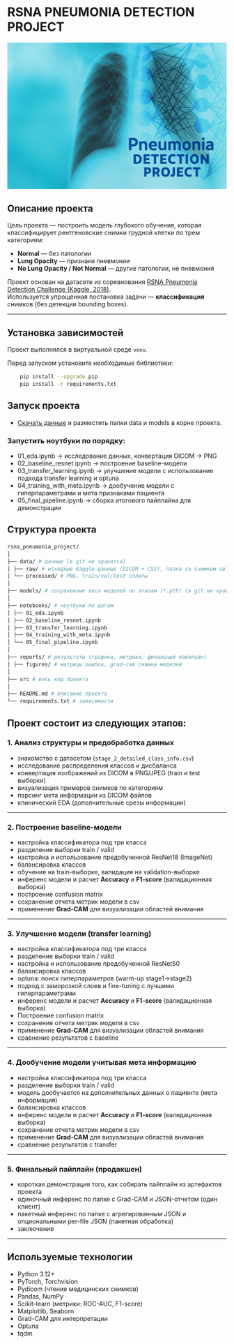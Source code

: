 # RSNA PNEUMONIA DETECTION PROJECT

![](images/image_for_readme_project.png)

## Описание проекта

Цель проекта — построить модель глубокого обучения, которая классифицирует рентгеновские снимки грудной клетки по трем категориям:  
- **Normal** — без патологии  
- **Lung Opacity** — признаки пневмонии  
- **No Lung Opacity / Not Normal** — другие патологии, не пневмония  

Проект основан на датасете из соревнования [RSNA Pneumonia Detection Challenge (Kaggle, 2018)](https://www.kaggle.com/c/rsna-pneumonia-detection-challenge).  
Используется упрощенная постановка задачи — **классификация** снимков (без детекции bounding boxes).  

---

## Установка зависимостей

Проект выполнялся в виртуальной среде `venv`.

Перед запуском установите необходимые библиотеки:

```bash
    pip install --upgrade pip
    pip install -r requirements.txt
```

## Запуск проекта

- [Скачать данные](https://disk.yandex.ru/d/se8unO6X9aZV0Q) и разместить папки data и models в корне проекта.

### Запустить ноутбуки по порядку:

- 01_eda.ipynb -> исследование данных, конвертация DICOM -> PNG
- 02_baseline_resnet.ipynb -> построение baseline-модели
- 03_transfer_learning.ipynb -> улучшение модели с использование подхода transfer learning и optuna
- 04_training_with_meta.ipynb -> дообучение модели с гиперпараметрами и мета признаками пациента
- 05_final_pipeline.ipynb -> сборка итогового пайплайна для демонстрации

## Структура проекта

```bash
rsna_pneumonia_project/
│
├── data/ # данные (в git не хранятся)
│ ├── raw/ # исходные Kaggle-данные (DICOM + CSV), папка со снимком автора
│ └── processed/ # PNG, train/val/test сплиты
│
├── models/ # сохраненные веса моделей по этапам (*.pth) (в git не хранятся)
│
├── notebooks/ # ноутбуки по шагам
│ ├── 01_eda.ipynb
│ ├── 02_baseline_resnet.ipynb
│ ├── 03_transfer_learning.ipynb
│ ├── 04_training_with_meta.ipynb
│ └── 05_final_pipeline.ipynb
│
├── reports/ # результаты (графики, метрики, финальный пайплайн)
│ ├── figures/ # матрицы ошибок, grad-cam снимки моделей
│
├── src # весь код проекта
│
├── README.md # описание проекта
└── requirements.txt # зависимости
```

## Проект состоит из следующих этапов:

### 1. Анализ структуры и предобработка данных
- знакомство с датасетом (`stage_2_detailed_class_info.csv`)
- исследование распределения классов и дисбаланса
- конвертация изображений из DICOM в PNG/JPEG (train и test выборки)
- визуализация примеров снимков по категориям
- парсинг мета информации из DICOM файлов
- клинический EDA (дополнительные срезы информации)

---

### 2. Построение baseline-модели
- настройка классификатора под три класса
- разделение выборки train / valid
- настройка и использование предобученной ResNet18 (ImageNet)
- балансировка классов
- обучение на train-выборке, валидация на validation-выборке
- инференс модели и расчет **Accuracy** и **F1-score** (валидационная выборка)
- построение confusion matrix
- сохранение отчета метрик модели в csv
- применение **Grad-CAM** для визуализации областей внимания

---

### 3. Улучшение модели (transfer learning)
- настройка классификатора под три класса
- разделение выборки train / valid
- настройка и использование предобученной ResNet50
- балансировка классов
- optuna: поиск гиперпараметров (warm-up stage1->stage2)
- подход с заморозкой слоев и fine-tuning с лучшими гиперпараметрами
- инференс модели и расчет **Accuracy** и **F1-score** (валидационная выборка)
- Построение confusion matrix
- сохранение отчета метрик модели в csv
- применение **Grad-CAM** для визуализации областей внимания
- сравнение результатов с baseline

---

### 4. Дообучение модели учитывая мета информацию
- настройка классификатора под три класса
- разделение выборки train / valid
- модель дообучается на дополнительных данных о пациенте (мета информация)
- балансировка классов
- инференс модели и расчет **Accuracy** и **F1-score** (валидационная выборка)
- сохранение отчета метрик модели в csv
- применение **Grad-CAM** для визуализации областей внимания
- сравнение результатов с transfer

---

### 5. Финальный пайплайн (продакшен)
- короткая демонстрация того, как собирать пайплайн из артефактов проекта
- одиночный инференс по папке с Grad-CAM и JSON-отчетом (один клиент)
- пакетный инференс по папке с агрегированным JSON и опциональными per-file JSON (пакетная обработка)
- заключение

---

## Используемые технологии
- Python 3.12+
- PyTorch, Torchvision
- Pydicom (чтение медицинских снимков)
- Pandas, NumPy
- Scikit-learn (метрики: ROC-AUC, F1-score)  
- Matplotlib, Seaborn
- Grad-CAM для интерпретации
- Optuna
- tqdm
